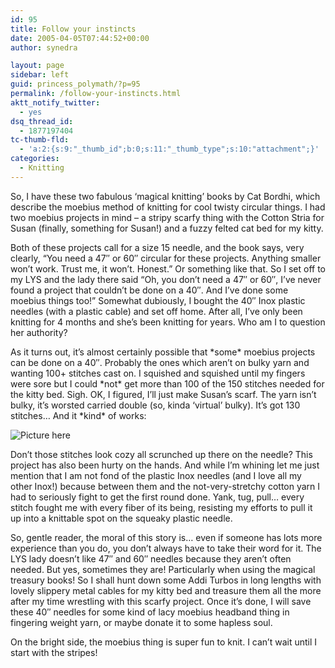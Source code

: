 ```yaml
---
id: 95
title: Follow your instincts
date: 2005-04-05T07:44:52+00:00
author: synedra

layout: page
sidebar: left
guid: princess_polymath/?p=95
permalink: /follow-your-instincts.html
aktt_notify_twitter:
  - yes
dsq_thread_id:
  - 1877197404
tc-thumb-fld:
  - 'a:2:{s:9:"_thumb_id";b:0;s:11:"_thumb_type";s:10:"attachment";}'
categories:
  - Knitting
---
```

So, I have these two fabulous &#8216;magical knitting&#8217; books by Cat Bordhi, which describe the moebius method of knitting for cool twisty circular things. I had two moebius projects in mind &#8211; a stripy scarfy thing with the Cotton Stria for Susan (finally, something for Susan!) and a fuzzy felted cat bed for my kitty.
  
Both of these projects call for a size 15 needle, and the book says, very clearly, &#8220;You need a 47&#8243; or 60&#8243; circular for these projects. Anything smaller won&#8217;t work. Trust me, it won&#8217;t. Honest.&#8221; Or something like that. So I set off to my LYS and the lady there said &#8220;Oh, you don&#8217;t need a 47&#8243; or 60&#8243;, I&#8217;ve never found a project that couldn&#8217;t be done on a 40&#8243;. And I&#8217;ve done some moebius things too!&#8221; Somewhat dubiously, I bought the 40&#8243; Inox plastic needles (with a plastic cable) and set off home. After all, I&#8217;ve only been knitting for 4 months and she&#8217;s been knitting for years. Who am I to question her authority?
  
As it turns out, it&#8217;s almost certainly possible that \*some\* moebius projects can be done on a 40&#8243;. Probably the ones which aren&#8217;t on bulky yarn and wanting 100+ stitches cast on. I squished and squished until my fingers were sore but I could \*not\* get more than 100 of the 150 stitches needed for the kitty bed. Sigh. OK, I figured, I&#8217;ll just make Susan&#8217;s scarf. The yarn isn&#8217;t bulky, it&#8217;s worsted carried double (so, kinda &#8216;virtual&#8217; bulky). It&#8217;s got 130 stitches&#8230; And it \*kind\* of works:
  
![Picture here](http://www.perlgoddess.com/blog/images/scrunch.jpg)
  
Don&#8217;t those stitches look cozy all scrunched up there on the needle? This project has also been hurty on the hands. And while I&#8217;m whining let me just mention that I am not fond of the plastic Inox needles (and I love all my other Inox!) because between them and the not-very-stretchy cotton yarn I had to seriously fight to get the first round done. Yank, tug, pull&#8230; every stitch fought me with every fiber of its being, resisting my efforts to pull it up into a knittable spot on the squeaky plastic needle.
  
So, gentle reader, the moral of this story is&#8230; even if someone has lots more experience than you do, you don&#8217;t always have to take their word for it. The LYS lady doesn&#8217;t like 47&#8243; and 60&#8243; needles because they aren&#8217;t often needed. But yes, sometimes they are! Particularly when using the magical treasury books! So I shall hunt down some Addi Turbos in long lengths with lovely slippery metal cables for my kitty bed and treasure them all the more after my time wrestling with this scarfy project. Once it&#8217;s done, I will save these 40&#8243; needles for some kind of lacy moebius headband thing in fingering weight yarn, or maybe donate it to some hapless soul.
  
On the bright side, the moebius thing is super fun to knit. I can&#8217;t wait until I start with the stripes!